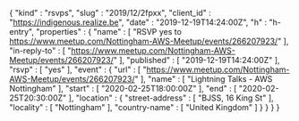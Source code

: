 {
  "kind" : "rsvps",
  "slug" : "2019/12/2fpxx",
  "client_id" : "https://indigenous.realize.be",
  "date" : "2019-12-19T14:24:00Z",
  "h" : "h-entry",
  "properties" : {
    "name" : [ "RSVP yes to https://www.meetup.com/Nottingham-AWS-Meetup/events/266207923/" ],
    "in-reply-to" : [ "https://www.meetup.com/Nottingham-AWS-Meetup/events/266207923/" ],
    "published" : [ "2019-12-19T14:24:00Z" ],
    "rsvp" : [ "yes" ],
    "event" : {
      "url" : [ "https://www.meetup.com/Nottingham-AWS-Meetup/events/266207923/" ],
      "name" : [ "Lightning Talks - AWS Nottingham" ],
      "start" : [ "2020-02-25T18:00:00Z" ],
      "end" : [ "2020-02-25T20:30:00Z" ],
      "location" : {
        "street-address" : [ "BJSS, 16 King St" ],
        "locality" : [ "Nottingham" ],
        "country-name" : [ "United Kingdom" ]
      }
    }
  }
}

